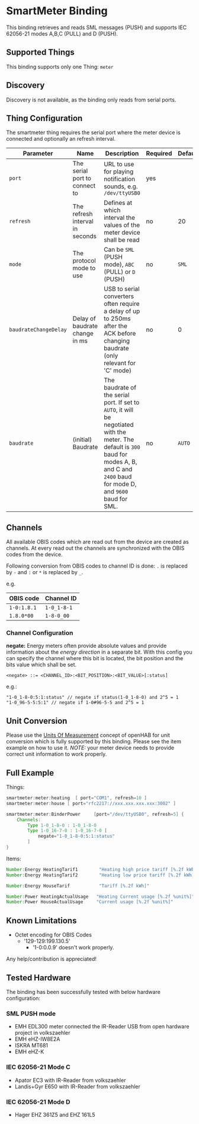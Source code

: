 # SmartMeter Binding

This binding retrieves and reads SML messages (PUSH) and supports IEC 62056-21 modes A,B,C (PULL) and D (PUSH).

## Supported Things

This binding supports only one Thing: `meter`

## Discovery

Discovery is not available, as the binding only reads from serial ports.

## Thing Configuration

The smartmeter thing requires the serial port where the meter device is connected and optionally an refresh interval.

| Parameter             | Name                            | Description                                                                                                                                                                                   | Required | Default |
| --------------------- | ------------------------------- | --------------------------------------------------------------------------------------------------------------------------------------------------------------------------------------------- | -------- | ------- |
| `port`                | The serial port to connect to   | URL to use for playing notification sounds, e.g. `/dev/ttyUSB0`                                                                                                                               | yes      |         |
| `refresh`             | The refresh interval in seconds | Defines at which interval the values of the meter device shall be read                                                                                                                        | no       | 20      |
| `mode`                | The protocol mode to use        | Can be `SML` (PUSH mode), `ABC` (PULL) or `D` (PUSH)                                                                                                                                          | no       | `SML`   |
| `baudrateChangeDelay` | Delay of baudrate change in ms  | USB to serial converters often require a delay of up to 250ms after the ACK before changing baudrate (only relevant for 'C' mode)                                                             | no       | 0       |
| `baudrate`            | (initial) Baudrate              | The baudrate of the serial port. If set to `AUTO`, it will be negotiated with the meter. The default is `300` baud for modes A, B, and C and `2400` baud for mode D, and `9600` baud for SML. | no       | `AUTO`  |

## Channels

All available OBIS codes which are read out from the device are created as channels.
At every read out the channels are synchronized with the OBIS codes from the device.

Following conversion from OBIS codes to channel ID is done:
`.` is replaced by `-` and `:` or `*` is replaced by `_`.

e.g.

| OBIS code   | Channel ID  |
| ----------- | ----------- |
| `1-0:1.8.1` | `1-0_1-8-1` |
| `1.8.0*00`  | `1-8-0_00`  |

### Channel Configuration

**negate:** Energy meters often provide absolute values and provide information about the _energy direction_ in a separate bit.
With this config you can specify the channel where this bit is located, the bit position and the bits value which shall be set.

`<negate> ::= <CHANNEL_ID>:<BIT_POSITION>:<BIT_VALUE>[:status]`

e.g.:

```text
"1-0_1-8-0:5:1:status" // negate if status(1-0_1-8-0) and 2^5 = 1
"1-0_96-5-5:5:1" // negate if 1-0#96-5-5 and 2^5 = 1
```

## Unit Conversion

Please use the [Units Of Measurement](https://www.openhab.org/docs/concepts/units-of-measurement.html) concept of openHAB for unit conversion which is fully supported by this binding.
Please see the item example on how to use it.
_NOTE:_ your meter device needs to provide correct unit information to work properly.

## Full Example

Things:

```java
smartmeter:meter:heating  [ port="COM1", refresh=10 ]
smartmeter:meter:house [ port="rfc2217://xxx.xxx.xxx.xxx:3002" ]

smartmeter:meter:BinderPower     [port="/dev/ttyUSB0", refresh=5] {
    Channels:
        Type 1-0_1-8-0 : 1-0_1-8-0
        Type 1-0_16-7-0 : 1-0_16-7-0 [
            negate="1-0_1-8-0:5:1:status"
        ]
}

```

Items:

```java
Number:Energy HeatingTarif1        "Heating high price tariff [%.2f kWh]"      { channel="smartmeter:meter:heating:1-0_1-8-1" }
Number:Energy HeatingTarif2        "Heating low price tariff [%.2f kWh]"       {  channel="smartmeter:meter:heating:1-0_1-8-2" }

Number:Energy HouseTarif           "Tariff [%.2f kWh]"                         { channel="smartmeter:meter:house:1-0_1-8-0" }

Number:Power HeatingActualUsage   "Heating Current usage [%.2f %unit%]"       { channel="smartmeter:meter:heating:1-0_16-7-0" }
Number:Power HouseActualUsage     "Current usage [%.2f %unit%]"               { channel="smartmeter:meter:house:1-0_16-7-0" }
```

## Known Limitations

- Octet encoding for OBIS Codes
  - '129-129:199.130.5'
    - '1-0:0.0.9'
        doesn't work properly.

Any help/contribution is appreciated!

## Tested Hardware

The binding has been successfully tested with below hardware configuration:

### SML PUSH mode

- EMH EDL300 meter connected the IR-Reader USB from open hardware project in volkszaehler
- EMH eHZ-IW8E2A
- ISKRA MT681
- EMH eHZ-K

### IEC 62056-21 Mode C

- Apator EC3 with IR-Reader from volkszaehler
- Landis+Gyr E650 with IR-Reader from volkszaehler

### IEC 62056-21 Mode D

- Hager EHZ 361Z5 and EHZ 161L5

